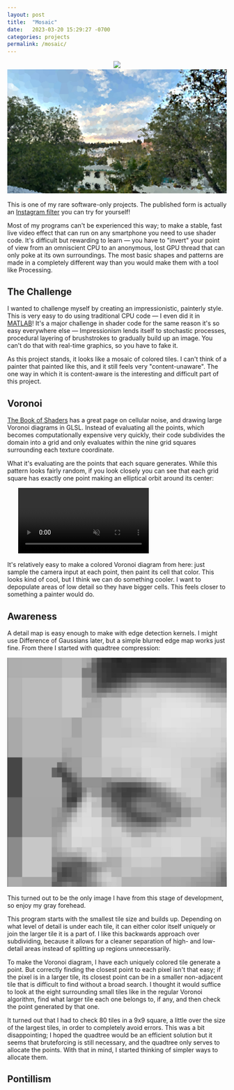 ```yaml
---
layout: post
title:  "Mosaic"
date:   2023-03-20 15:29:27 -0700
categories: projects
permalink: /mosaic/
---
```


<p align="center">
    <img src="/assets/mosaic/2.png">
    <img src="/assets/mosaic/1.png">
</p>

This is one of my rare software-only projects. The published form is actually an [Instagram filter](https://www.instagram.com/ar/804390247877532) you can try for yourself!

Most of my programs can't be experienced this way; to make a stable, fast live video effect that can run on any smartphone you need to use shader code. It's difficult but rewarding to learn — you have to "invert" your point of view from an omniscient CPU to an anonymous, lost GPU thread that can only poke at its own surroundings. The most basic shapes and patterns are made in a completely different way than you would make them with a tool like Processing.

## The Challenge

I wanted to challenge myself by creating an impressionistic, painterly style. This is very easy to do using traditional CPU code — I even did it in [MATLAB](/matlab-painting/)! It's a major challenge in shader code for the same reason it's so easy everywhere else — Impressionism lends itself to stochastic processes, procedural layering of brushstrokes to gradually build up an image. You can't do that with real-time graphics, so you have to fake it.

As this project stands, it looks like a mosaic of colored tiles. I can't think of a painter that painted like this, and it still feels very "content-unaware". The one way in which it is content-aware is the interesting and difficult part of this project.

## Voronoi

[The Book of Shaders](thebookofshaders.com) has a great page on cellular noise, and drawing large Voronoi diagrams in GLSL. Instead of evaluating all the points, which becomes computationally expensive very quickly, their code subdivides the domain into a grid and only evaluates within the nine grid squares surrounding each texture coordinate.

What it's evaluating are the points that each square generates. While this pattern looks fairly random, if you look closely you can see that each grid square has exactly one point making an elliptical orbit around its center: 

<div class="video-mask" style="max-width: 90%; margin-left: 5%;">
    <video src="/assets/mosaic/1.mp4" autoplay loop muted></video>
</div>

It's relatively easy to make a colored Voronoi diagram from here: just sample the camera input at each point, then paint its cell that color. This looks kind of cool, but I think we can do something cooler. I want to depopulate areas of low detail so they have bigger cells. This feels closer to something a painter would do.

## Awareness

A detail map is easy enough to make with edge detection kernels. I might use Difference of Gaussians later, but a simple blurred edge map works just fine. From there I started with quadtree compression:

<p align="center">
    <img src="/assets/mosaic/4.png">
</p>
<figcaption>
    This turned out to be the only image I have from this stage of development, so enjoy my gray forehead.
</figcaption>
<p></p>

This program starts with the smallest tile size and builds up. Depending on what level of detail is under each tile, it can either color itself uniquely or join the larger tile it is a part of. I like this backwards approach over subdividing, because it allows for a cleaner separation of high- and low-detail areas instead of splitting up regions unnecessarily.

To make the Voronoi diagram, I have each uniquely colored tile generate a point. But correctly finding the closest point to each pixel isn't that easy; if the pixel is in a larger tile, its closest point can be in a smaller non-adjacent tile that is difficult to find without a broad search. I thought it would suffice to look at the eight surrounding small tiles like in the regular Voronoi algorithm, find what larger tile each one belongs to, if any, and then check the point generated by that one.

It turned out that I had to check 80 tiles in a 9x9 square, a little over the size of the largest tiles, in order to completely avoid errors. This was a bit disappointing; I hoped the quadtree would be an efficient solution but it seems that bruteforcing is still necessary, and the quadtree only serves to allocate the points. With that in mind, I started thinking of simpler ways to allocate them.

## Pontillism

